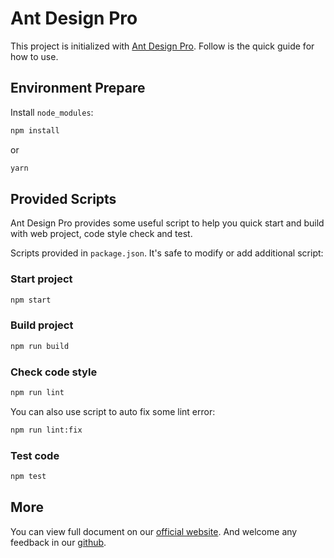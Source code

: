 # Ant Design Pro

This project is initialized with [Ant Design Pro](https://pro.ant.design). Follow is the quick guide for how to use.

## Environment Prepare

Install `node_modules`:

```bash
npm install
```

or

```bash
yarn
```

## Provided Scripts

Ant Design Pro provides some useful script to help you quick start and build with web project, code style check and test.

Scripts provided in `package.json`. It's safe to modify or add additional script:

### Start project

```bash
npm start
```

### Build project

```bash
npm run build
```

### Check code style

```bash
npm run lint
```

You can also use script to auto fix some lint error:

```bash
npm run lint:fix
```

### Test code

```bash
npm test
```

## More

You can view full document on our [official website](https://pro.ant.design). And welcome any feedback in our [github](https://github.com/ant-design/ant-design-pro).











<template>
  <div>
    <div class="littletime">2022-11-30</div>
    <van-list
      v-model:loading="loading"
      :finished="finished"
      finished-text="没有更多了"
      @load="onLoad"
    >
      <van-swipe-cell v-for="item in content" :key="item.id">
        <van-cell>
          <!-- {{item}} -->
          <div class="box">
            <div class="pic">
              <img :src="item.header" alt="" />
            </div>
            <div class="uname" ref="enter"><!-- 李常华 -->{{ item.name }}</div>
            <div class="timer">
              <!-- 2022年11月10日 12:59:59 -->{{ item.cdate }}
            </div>
            <!-- <view class="del" >删除</view> -->
          </div>
        </van-cell>
        <template #right>
          <van-button square type="danger" text="删除" @click="show(item)" />
        </template>
      </van-swipe-cell>
    </van-list>

    <van-dialog v-model:show="show" title="移除客户" show-cancel-button confirmButtonText="移除" confirm="pid,member">
      <span class="text"
        >移除后该协作人员将无法继续管理项目您是否确定移除?</span
      >
    </van-dialog>

    <van-button type="primary" block class="btn" @click="add()"
      >+添加协作人员</van-button
    >
  </div>
</template>

<script setup>
import { ref, onMounted } from "vue";
import { useRoute } from "vue-router";
import { getCoopers } from "../service.js";
import { addCoopers } from "../service.js";
import { deleteCoopers } from "../service.js";
onMounted(() => {
  getData();
});

const show = ref(false);

const content = ref("");
const route = useRoute();
const getData = () => {
  let params = {
    pid: route.query.pid,
    page: 0,
    size: 10,
  };
  getCoopers(params)
    .then((res) => {
      console.log(res, "dgfjdfj");
      content.value = res.content;
    })
    .catch((res) => {
      console.log(res, "catch");
    });
};

const list = ref([]);
const loading = ref(false);
const finished = ref(false);

const onLoad = () => {
  // 异步更新数据
  // setTimeout 仅做示例，真实场景中一般为 ajax 请求
  setTimeout(() => {
    for (let i = 0; i < 1; i++) {
      list.value.push(list.value.length + 0);
    }

    // 加载状态结束
    loading.value = false;

    // 数据全部加载完成
    if (list.value.length >= 8) {
      finished.value = true;
    }
  }, 1000);
};
</script>

<style>
.btn {
  position: fixed;
  left: 0px;
  bottom: 50px;
}
.littletime {
  text-align: left;
  padding-left: 5px;
  color: rgba(128, 128, 128, 1);
}
.box {
  display: flex;
  align-items: center;
  position: relative;
  /* transform: all 0.4s;
        transform: translateX(72px);
        margin-left: -72px; */
}
.uname {
  margin: 0 10px;
  color: rgba(0, 0, 0, 1);
}
img {
  width: 36px;
  height: 36px;
}
.timer {
  position: absolute;
  right: 20px;
  color: rgba(173, 173, 173, 1);
}
/* .del{
      background-color: red;
      width: 72px;
      height: 52px;
      display: flex;
      flex-direction: column;
      justify-content: center;
      align-items: center;
      color: #fff;
      position: absolute;
      right:0;
      padding-left: -4px;
      
    } */
.van-button {
  height: 62px;
}
.text {
  width: 200px;
  height: 20px;
  padding: 0 20px;
}
</style>